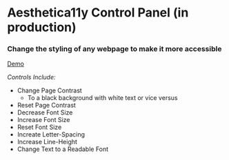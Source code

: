 # Aesthetica11y Control Panel (in production)
### Change the styling of any webpage to make it more accessible

[Demo](https://corinneling.github.io/aesthetica11y-control-panel/test.html)

_Controls Include:_
* Change Page Contrast
   * To a black background with white text or vice versus
* Reset Page Contrast
* Decrease Font Size
* Increase Font Size
* Reset Font Size
* Increate Letter-Spacing
* Increase Line-Height
* Change Text to a Readable Font
